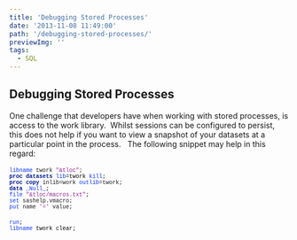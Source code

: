 ```yaml
---
title: 'Debugging Stored Processes'
date: '2013-11-08 11:49:00'
path: '/debugging-stored-processes/'
previewImg: ''
tags:
  - SQL
---
```


<h2>Debugging Stored Processes</h2><div>One challenge that developers have when working with stored processes, is access to the work library. &nbsp;Whilst sessions can be configured to persist, this does not help if you want to view a snapshot of your datasets at a particular point in the process. &nbsp; The following snippet may help in this regard:</div><div><br /></div><div><div style="font-family: 'Courier New'; font-size: 10px;"><span style="color: #0433ff;">libname</span> twork <span style="color: #942193;">"&amp;tloc"</span>;</div><div style="color: #011993; font-family: 'Courier New'; font-size: 10px;"><b>proc</b><span style="color: black;"> </span><b>datasets</b><span style="color: black;"> </span><span style="color: #0433ff;">lib</span><span style="color: black;">=twork </span><span style="color: #0433ff;">kill</span><span style="color: black;">;&nbsp;</span></div><div style="font-family: 'Courier New'; font-size: 10px;"><span style="color: #011993;"><b>proc</b></span> <span style="color: #011993;"><b>copy</b></span> inlib=work <span style="color: #0433ff;">outlib</span>=twork;</div><div style="color: #0433ff; font-family: 'Courier New'; font-size: 10px;"><span style="color: #011993;"><b>data</b></span><span style="color: black;"> </span>_Null_<span style="color: black;">;</span></div><div style="color: #942193; font-family: 'Courier New'; font-size: 10px;"><span style="color: #0433ff;">file</span><span style="color: black;"> </span>"&amp;tloc/macros.txt"<span style="color: black;">;</span></div><div style="font-family: 'Courier New'; font-size: 10px;"><span style="color: #0433ff;">set</span> sashelp.vmacro;</div><div style="font-family: 'Courier New'; font-size: 10px;"><span style="color: #0433ff;">put</span> name <span style="color: #942193;">'='</span> value;</div><br /><div style="color: #0433ff; font-family: 'Courier New'; font-size: 10px;">run<span style="color: black;">;</span></div><div style="font-family: 'Courier New'; font-size: 10px;"><span style="color: #0433ff;">libname</span><span style="color: black;">&nbsp;twork clear</span><span style="color: black;">;</span></div></div>
